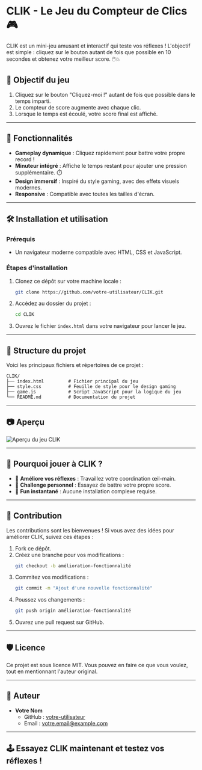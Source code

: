 
# CLIK - Le Jeu du Compteur de Clics 🎮

CLIK est un mini-jeu amusant et interactif qui teste vos réflexes ! L'objectif est simple : cliquez sur le bouton autant de fois que possible en 10 secondes et obtenez votre meilleur score. 🖱️💥

## 🎯 Objectif du jeu

1. Cliquez sur le bouton "Cliquez-moi !" autant de fois que possible dans le temps imparti.
2. Le compteur de score augmente avec chaque clic.
3. Lorsque le temps est écoulé, votre score final est affiché.

---

## 🚀 Fonctionnalités

- **Gameplay dynamique** : Cliquez rapidement pour battre votre propre record !
- **Minuteur intégré** : Affiche le temps restant pour ajouter une pression supplémentaire. ⏱️
- **Design immersif** : Inspiré du style gaming, avec des effets visuels modernes.
- **Responsive** : Compatible avec toutes les tailles d'écran.

---

## 🛠️ Installation et utilisation

### Prérequis
- Un navigateur moderne compatible avec HTML, CSS et JavaScript.

### Étapes d'installation
1. Clonez ce dépôt sur votre machine locale :
   ```bash
   git clone https://github.com/votre-utilisateur/CLIK.git
   ```
2. Accédez au dossier du projet :
   ```bash
   cd CLIK
   ```
3. Ouvrez le fichier `index.html` dans votre navigateur pour lancer le jeu.

---

## 📂 Structure du projet

Voici les principaux fichiers et répertoires de ce projet :

```
CLIK/
├── index.html         # Fichier principal du jeu
├── style.css          # Feuille de style pour le design gaming
├── game.js            # Script JavaScript pour la logique du jeu
└── README.md          # Documentation du projet
```

---

## 📷 Aperçu

![Aperçu du jeu CLIK](https://via.placeholder.com/800x400.png?text=Aper%C3%A7u+du+jeu+CLIK)

---

## 🌟 Pourquoi jouer à CLIK ?

- 🧠 **Améliore vos réflexes** : Travaillez votre coordination œil-main.
- 💪 **Challenge personnel** : Essayez de battre votre propre score.
- 🎉 **Fun instantané** : Aucune installation complexe requise.

---

## 🤝 Contribution

Les contributions sont les bienvenues ! Si vous avez des idées pour améliorer CLIK, suivez ces étapes :

1. Fork ce dépôt.
2. Créez une branche pour vos modifications :
   ```bash
   git checkout -b amélioration-fonctionnalité
   ```
3. Commitez vos modifications :
   ```bash
   git commit -m "Ajout d'une nouvelle fonctionnalité"
   ```
4. Poussez vos changements :
   ```bash
   git push origin amélioration-fonctionnalité
   ```
5. Ouvrez une pull request sur GitHub.

---

## 🛡️ Licence

Ce projet est sous licence MIT. Vous pouvez en faire ce que vous voulez, tout en mentionnant l'auteur original.

---

## 👤 Auteur

- **Votre Nom**  
  - GitHub : [votre-utilisateur](https://github.com/votre-utilisateur)  
  - Email : votre.email@example.com

---

## 🕹️ Essayez CLIK maintenant et testez vos réflexes !
